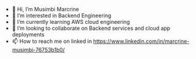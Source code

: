 - 👋 Hi, I’m Musimbi Marcrine
- 👀 I’m interested in Backend Engineering
- 🌱 I’m currently learning AWS cloud engineering
- 💞️ I’m looking to collaborate on Backend services and cloud app deployments
- 📫 How to reach me on linked in https://www.linkedin.com/in/marcrine-musimbi-76753b1b0/

<!---
marcrine-geek/marcrine-geek is a ✨ special ✨ repository because its `README.md` (this file) appears on your GitHub profile.
You can click the Preview link to take a look at your changes.
--->
